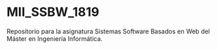 # MII_SSBW_1819
Repositorio para la asignatura Sistemas Software Basados en Web del Máster en Ingeniería Informática.
